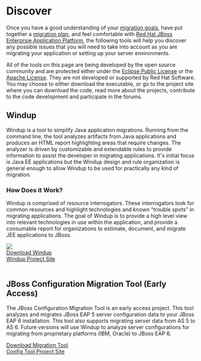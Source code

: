 Discover
========

Once you have a good understanding of your [migration goals](#{site.base_url}/migrationDrivers), have put together a [migration plan](#{site.base_url}/common/migrationPlanning.html), and feel comfortable with [Red Hat JBoss Enterprsie Application Platform](#{site.base_url}/common/learn.html), the following tools will help you discover any possible issues that you will need to take into account as you are migrating your application or setting up your server environments.

All of the tools on this page are being developed by the open source community and are protected either under the <a href="http://www.eclipse.org/org/documents/epl-v10.html">Eclipse Public License</a> or the <a href="http://www.apache.org/licenses">Apache License</a>. They are not developed  or supported by Red Hat Software.  You may choose to either download the executable, or go to the project site where you can download the code, read more about the projects, contribute to the code development and participate in the forums.

Windup
------

Windup is a tool to simplify Java application migrations. Running from the command line, the tool analyzes artifacts from Java applications and produces an HTML report highlighting areas that require changes. The analyzer is driven by customizable and extendable rules to provide information to assist the developer in migrating applications. It's initial focus is Java EE applications but the Windup design and rule organization is general enough to allow Windup to be used for practically any kind of migration.  

### How Does it Work? ###

Windup is comprised of resource interrogators. These interrogators look for common resources and highlight technologies and known “trouble spots” in migrating applications. The goal of Windup is to provide a high level view into relevant technologies in use within the application, and provide a consumable report for organizations to estimate, document, and migrate JEE applications to JBoss.



<div class="row product-links">
  <div class="span4 pagination-centered">
    <img src="http://static.jboss.org/images/windup/windup-logo.png" />
  </div>
  <div class="span4 pagination-centered">
    <a href="http://windup.jboss.org/download.html" class="btn btn-discover">Download Windup</a>
  </div>
  <div class="span4 pagination-centered">
    <a href="http://windup.jboss.org/" class="btn btn-discover">Windup Project Site</a>
  </div>
</div>


<br />

JBoss Configuration Migration Tool (Early Access)
-------------------------------------------------

The JBoss Configuration Migration Tool is an early access project. This tool analyzes and migrates JBoss EAP 5 server configuration data to your JBoss EAP 6 installation.  This tool also supports migrating server data from AS 5 to AS 6. Future versions will use Windup to analyze server configurations for migrating from proprietary platforms (IBM, Oracle) to JBoss EAP 6.

<div class="row">
  <div class="span4 pagination-centered">
    <img src="" />
  </div>
  <div class="span4 pagination-centered">
    <a href="https://repository.jboss.org/nexus/content/repositories/releases/org/jboss/migr/as/AsMigrator/0.9.4/AsMigrator-0.9.4.jar" class="btn btn-discover">Download Migration Tool</a>
  </div>
  <div class="span4 pagination-centered">
    <a href="http://github.com/OndraZizka/jboss-migration" class="btn btn-discover"> Config Tool Project Site</a>
  </div>
</div>

